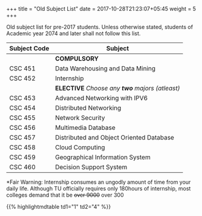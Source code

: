 +++
title = "Old Subject List"
date =  2017-10-28T21:23:07+05:45
weight = 5
+++

Old subject list for pre-2017 students. Unless otherwise stated, students of Academic year 2074 and later shall not follow this list.

|Subject Code| Subject |
|---|---|
||__COMPULSORY__|
|CSC 451| Data Warehousing and Data Mining|
|CSC 452| Internship|
||__ELECTIVE__ _Choose any_ ___two___  _majors (atleast)_|
|CSC 453| Advanced Networking with IPV6|
|CSC 454| Distributed Networking|
|CSC 455| Network Security|
|CSC 456| Multimedia Database|
|CSC 457| Distributed and Object Oriented Database|
|CSC 458| Cloud Computing|
|CSC 459| Geographical Information System|
|CSC 460| Decision Support System|

*Fair Warning: Internship consumes an ungodly amount of time from your daily life. Although TU officially requires only 180hours of internship, most colleges demand that it be ~~over 9000~~ over 300

{{% highlightmdtable td1="1" td2="4" %}}
